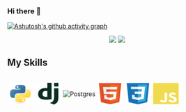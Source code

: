 ### Hi there 👋


[![Ashutosh's github activity graph](https://github-readme-activity-graph.cyclic.app/graph?username=Thiagoa-Lima&bg_color=141414&color=d8d8d8&line=ea8304&point=d8d8d8&area=false&hide_border=true)](https://github.com/ashutosh00710/github-readme-activity-graph)


<div align="center">
    <img height="160em" src="https://github-readme-stats.vercel.app/api?username=thiagoa-lima&show_icons=true&theme=dark"/>
    <img height="160em" src="https://streak-stats.demolab.com/?user=thiagoa-lima&theme=dark" />
</div>

<h2 align="left">My Skills</h2>
<div style="display: inline_block"><br>
  <img align="center" alt="Python" height="50" width="60" src="https://raw.githubusercontent.com/devicons/devicon/master/icons/python/python-original.svg">  
  <img align="center" alt="JS" height="50" width="60" src="https://raw.githubusercontent.com/devicons/devicon/master/icons/django/django-plain.svg">
  <img align="center" alt="Postgres" height="50" width="60" src="https://cdn.jsdelivr.net/gh/devicons/devicon/icons/postgresql/postgresql-original.svg"/> 
  <img align="center" alt="HTML" height="50" width="60" src="https://raw.githubusercontent.com/devicons/devicon/master/icons/html5/html5-original.svg">
  <img align="center" alt="CSS" height="50" width="60" src="https://raw.githubusercontent.com/devicons/devicon/master/icons/css3/css3-original.svg">
  <img align="center" alt="JS" height="50" width="60" src="https://raw.githubusercontent.com/devicons/devicon/master/icons/javascript/javascript-plain.svg"> 
</div>
